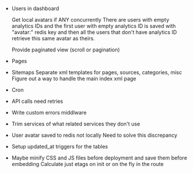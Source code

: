 
* Users in dashboard

  Get local avatars if ANY concurrently
  There are users with empty analytics IDs and the first user with empty analytics ID
  is saved with "avatar:" redis key and then all the users that
  don't have analytics ID retrieve this same avatar as theirs.

  Provide paginated view (scroll or pagination)

* Pages

* Sitemaps
  Separate xml templates for pages, sources, categories, misc
  Figure out a way to handle the main index xml page

* Cron

* API calls need retries
* Write custom errors middlware
* Trim services of what related services they don't use

* User avatar saved to redis not locally
  Need to solve this discrepancy

* Setup updated_at triggers for the tables
* Maybe minify CSS and JS files before deployment and save them before embedding
  Calculate just etags on init or on the fly in the route